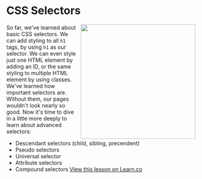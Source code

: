 # CSS Selectors

<img src="https://s3.amazonaws.com/after-school-assets/css-selectors.jpg" width="300px" align="right" hspace="10">

So far, we've learned about basic CSS selectors. We can add styling to all `h1` tags, by using `h1` as our selector. We can even style just one HTML element by adding an ID, or the same styling to multiple HTML element by using classes. We've learned how important selectors are. Without them, our pages wouldn't look nearly so good. Now it's time to dive in a little more deeply to learn about advanced selectors:

+ Descendant selectors (child,  sibling, precendent)
+ Pseudo selectors
+ Universal selector
+ Attribute selectors
+ Compound selectors
<a href='https://learn.co/lessons/hs-intro-web-design-css-selecotrs-intro' data-visibility='hidden'>View this lesson on Learn.co</a>
